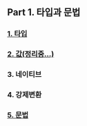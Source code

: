 ## Part 1. 타입과 문법

### [1. 타입](./1-types.md)

### [2. 값(정리중...)](./2-values.md)

### 3. 네이티브

### 4. 강제변환

### [5. 문법](./5-grammar.md)
